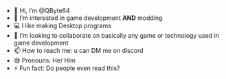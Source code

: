 - 👋 Hi, I’m @QByte64
- 👀 I’m interested in game development **AND** modding
- 💻 I like making Desktop programs
- 💞️ I’m looking to collaborate on basically any game or technology used in game development
- 📫 How to reach me: u can DM me on discord
- 😄 Pronouns: He/ Him
- ⚡ Fun fact: Do people even read this?

<!---
QByte64/QByte64 is a ✨ special ✨ repository because its `README.md` (this file) appears on your GitHub profile.
You can click the Preview link to take a look at your changes.
--->

